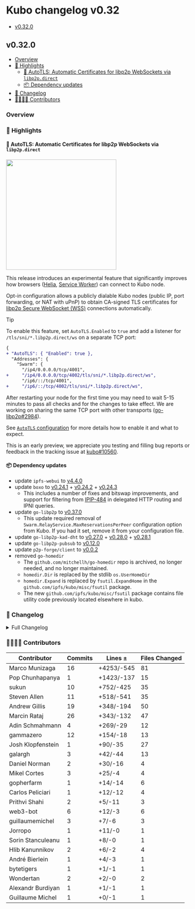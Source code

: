 # Kubo changelog v0.32

- [v0.32.0](#v0320)

## v0.32.0

- [Overview](#overview)
- [🔦 Highlights](#-highlights)
  - [🎯 AutoTLS: Automatic Certificates for libp2p WebSockets via `libp2p.direct`](#-autotls-automatic-certificates-for-libp2p-websockets-via-libp2pdirect)
  - [📦️ Dependency updates](#-dependency-updates)
- [📝 Changelog](#-changelog)
- [👨‍👩‍👧‍👦 Contributors](#-contributors)

### Overview

### 🔦 Highlights

#### 🎯 AutoTLS: Automatic Certificates for libp2p WebSockets via `libp2p.direct`

<img src="https://github.com/user-attachments/assets/51af045b-eff7-414f-b52b-0d1f222d74a3" width="300px" />

This release introduces an experimental feature that significantly improves how browsers ([Helia](https://helia.io/), [Service Worker](https://inbrowser.link)) can connect to Kubo node.

Opt-in configuration allows a publicly dialable Kubo nodes (public IP, port forwarding, or NAT with uPnP) to obtain CA-signed TLS certificates for [libp2p Secure WebSocket (WSS)](https://github.com/libp2p/specs/blob/master/websockets/README.md) connections automatically.

> [!TIP]
> To enable this feature, set `AutoTLS.Enabled` to `true` and add a listener for `/tls/sni/*.libp2p.direct/ws` on a separate TCP port:
> ```diff
> {
> + "AutoTLS": { "Enabled": true },
>   "Addresses": {
>     "Swarm": {
>       "/ip4/0.0.0.0/tcp/4001",
> +     "/ip4/0.0.0.0/tcp/4002/tls/sni/*.libp2p.direct/ws",
>       "/ip6/::/tcp/4001",
> +     "/ip6/::/tcp/4002/tls/sni/*.libp2p.direct/ws",
> ```
> After restarting your node for the first time you may need to wait 5-15 minutes to pass all checks and for the changes to take effect.
> We are working on sharing the same TCP port with other transports ([go-libp2p#2984](https://github.com/libp2p/go-libp2p/pull/2984)).

See [`AutoTLS` configuration](https://github.com/ipfs/kubo/blob/master/docs/config.md#autotls) for more details how to enable it and what to expect.

This is an early preview, we appreciate you testing and filling bug reports or feedback in the tracking issue at [kubo#10560](https://github.com/ipfs/kubo/issues/10560).

#### 📦️ Dependency updates

- update `ipfs-webui` to [v4.4.0](https://github.com/ipfs/ipfs-webui/releases/tag/v4.4.0)
- update `boxo` to [v0.24.1](https://github.com/ipfs/boxo/releases/tag/v0.24.1) + [v0.24.2](https://github.com/ipfs/boxo/releases/tag/v0.24.2) + [v0.24.3](https://github.com/ipfs/boxo/releases/tag/v0.24.3)
  - This includes a number of fixes and bitswap improvements, and support for filtering from [IPIP-484](https://specs.ipfs.tech/ipips/ipip-0484/) in delegated HTTP routing and IPNI queries.
- update `go-libp2p` to [v0.37.0](https://github.com/libp2p/go-libp2p/releases/tag/v0.37.0)
  - This update required removal of `Swarm.RelayService.MaxReservationsPerPeer` configuration option from Kubo. If you had it set, remove it from your configuration file.
- update `go-libp2p-kad-dht` to [v0.27.0](https://github.com/libp2p/go-libp2p-kad-dht/releases/tag/v0.27.0) +  [v0.28.0](https://github.com/libp2p/go-libp2p-kad-dht/releases/tag/v0.28.0) + [v0.28.1](https://github.com/libp2p/go-libp2p-kad-dht/releases/tag/v0.28.1)
- update `go-libp2p-pubsub` to [v0.12.0](https://github.com/libp2p/go-libp2p-pubsub/releases/tag/v0.12.0)
- update `p2p-forge/client` to [v0.0.2](https://github.com/ipshipyard/p2p-forge/releases/tag/v0.0.2)
- removed `go-homedir`
  -  The `github.com/mitchellh/go-homedir` repo is archived, no longer needed, and no longer maintained.
  - `homedir.Dir` is replaced by the stdlib `os.UserHomeDir`
  - `homedir.Expand` is replaced by `fsutil.ExpandHome` in the `github.com/ipfs/kubo/misc/fsutil` package.
  - The new `github.com/ipfs/kubo/misc/fsutil` package contains file utility code previously located elsewhere in kubo.

### 📝 Changelog

<details><summary>Full Changelog</summary>

- github.com/ipfs/kubo:
  - chore: 0.32.0
  - fix: go-libp2p-kad-dht v0.28.0 (#10578) ([ipfs/kubo#10578](https://github.com/ipfs/kubo/pull/10578))
  - chore: 0.32.0-rc2
  - feat: ipfs-webui v4.4.0 (#10574) ([ipfs/kubo#10574](https://github.com/ipfs/kubo/pull/10574))
  - chore: label implicit loggers
  - chore: boxo v0.24.3 and p2p-forge v0.0.2 (#10572) ([ipfs/kubo#10572](https://github.com/ipfs/kubo/pull/10572))
  - chore: stop using go-homedir (#10568) ([ipfs/kubo#10568](https://github.com/ipfs/kubo/pull/10568))
  - fix(autotls): store certificates at the location from the repo path (#10566) ([ipfs/kubo#10566](https://github.com/ipfs/kubo/pull/10566))
  - chore: 0.32.0-rc1
  - docs(autotls): add note about separate port use (#10562) ([ipfs/kubo#10562](https://github.com/ipfs/kubo/pull/10562))
  - feat(AutoTLS): opt-in WSS certs from p2p-forge at libp2p.direct (#10521) ([ipfs/kubo#10521](https://github.com/ipfs/kubo/pull/10521))
  - chore: upgrade to boxo v0.24.2 (#10559) ([ipfs/kubo#10559](https://github.com/ipfs/kubo/pull/10559))
  - refactor: update to go-libp2p v0.37.0 (#10554) ([ipfs/kubo#10554](https://github.com/ipfs/kubo/pull/10554))
  - docs(config): explain what multiaddr is
  - chore: update dependencies (#10548) ([ipfs/kubo#10548](https://github.com/ipfs/kubo/pull/10548))
  - chore: update test dependencies (#10555) ([ipfs/kubo#10555](https://github.com/ipfs/kubo/pull/10555))
  - chore(ci): adjust verbosity
  - chore(ci): verbose build of test/bin deps
  - chore(ci): build docker images for staging branch
  - Create Changelog: v0.32 ([ipfs/kubo#10546](https://github.com/ipfs/kubo/pull/10546))
  - Merge release v0.31.0 ([ipfs/kubo#10545](https://github.com/ipfs/kubo/pull/10545))
  - chore: update RELEASE_CHECKLIST.md (#10544) ([ipfs/kubo#10544](https://github.com/ipfs/kubo/pull/10544))
  - feat: ipfs-webui v4.3.3 (#10543) ([ipfs/kubo#10543](https://github.com/ipfs/kubo/pull/10543))
  - chore: update RELEASE_CHECKLIST.md (#10542) ([ipfs/kubo#10542](https://github.com/ipfs/kubo/pull/10542))
  - Add full changelog to release changelog
  - fix: go 1.23(.2) (#10540) ([ipfs/kubo#10540](https://github.com/ipfs/kubo/pull/10540))
  - chore: bump version to 0.32.0-dev
- github.com/ipfs/boxo (v0.24.0 -> v0.24.3):
  - Release v0.24.3 ([ipfs/boxo#713](https://github.com/ipfs/boxo/pull/713))
  - Merge branch 'main' into release
  - Release v0.24.2 ([ipfs/boxo#707](https://github.com/ipfs/boxo/pull/707))
  - Release v0.24.1 ([ipfs/boxo#706](https://github.com/ipfs/boxo/pull/706))
- github.com/stateless-minds/go-ipfs-cmds (v0.13.0 -> v0.14.0):
  - chore: release v0.14.0 (#269) ([ipfs/go-ipfs-cmds#269](https://github.com/stateless-minds/go-ipfs-cmds/pull/269))
- github.com/ipfs/go-ipfs-redirects-file (v0.1.1 -> v0.1.2):
  - chore: v0.1.2 (#29) ([ipfs/go-ipfs-redirects-file#29](https://github.com/ipfs/go-ipfs-redirects-file/pull/29))
  - docs(readme): refer specs and ipip
  - chore: update dependencies (#28) ([ipfs/go-ipfs-redirects-file#28](https://github.com/ipfs/go-ipfs-redirects-file/pull/28))
- github.com/ipfs/go-metrics-prometheus (v0.0.2 -> v0.0.3):
  - chore: release v0.0.3 (#24) ([ipfs/go-metrics-prometheus#24](https://github.com/ipfs/go-metrics-prometheus/pull/24))
  - chore: update deps and update go-log to v2 (#23) ([ipfs/go-metrics-prometheus#23](https://github.com/ipfs/go-metrics-prometheus/pull/23))
  - sync: update CI config files (#9) ([ipfs/go-metrics-prometheus#9](https://github.com/ipfs/go-metrics-prometheus/pull/9))
- github.com/ipfs/go-unixfsnode (v1.9.1 -> v1.9.2):
  - New release version ([ipfs/go-unixfsnode#78](https://github.com/ipfs/go-unixfsnode/pull/78))
  - chore: update dependencies
- github.com/libp2p/go-flow-metrics (v0.1.0 -> v0.2.0):
  - chore: release v0.2.0 (#33) ([libp2p/go-flow-metrics#33](https://github.com/libp2p/go-flow-metrics/pull/33))
  - chore: cleanup readme (#31) ([libp2p/go-flow-metrics#31](https://github.com/libp2p/go-flow-metrics/pull/31))
  - ci: uci/update-go ([libp2p/go-flow-metrics#27](https://github.com/libp2p/go-flow-metrics/pull/27))
  - fix(ewma): reduce the chances of fake bandwidth spikes (#8) ([libp2p/go-flow-metrics#8](https://github.com/libp2p/go-flow-metrics/pull/8))
  - chore: switch to typed atomics (#24) ([libp2p/go-flow-metrics#24](https://github.com/libp2p/go-flow-metrics/pull/24))
  - test: use mock clocks for all tests (#25) ([libp2p/go-flow-metrics#25](https://github.com/libp2p/go-flow-metrics/pull/25))
  - ci: uci/copy-templates ([libp2p/go-flow-metrics#21](https://github.com/libp2p/go-flow-metrics/pull/21))
- github.com/libp2p/go-libp2p (v0.36.5 -> v0.37.0):
  - Release v0.37.0 (#3013) ([libp2p/go-libp2p#3013](https://github.com/libp2p/go-libp2p/pull/3013))
  - feat: Add WithFxOption (#2956) ([libp2p/go-libp2p#2956](https://github.com/libp2p/go-libp2p/pull/2956))
  - chore: update imports to use slices package (#3007) ([libp2p/go-libp2p#3007](https://github.com/libp2p/go-libp2p/pull/3007))
  - Change latency metrics buckets (#3012) ([libp2p/go-libp2p#3012](https://github.com/libp2p/go-libp2p/pull/3012))
  - chore: bump deps in preparation for v0.37.0 (#3011) ([libp2p/go-libp2p#3011](https://github.com/libp2p/go-libp2p/pull/3011))
  - autonat: fix interaction with autorelay (#2967) ([libp2p/go-libp2p#2967](https://github.com/libp2p/go-libp2p/pull/2967))
  - swarm: add a peer dial latency metric (#2959) ([libp2p/go-libp2p#2959](https://github.com/libp2p/go-libp2p/pull/2959))
  - peerstore: limit number of non connected peers in addrbook (#2971) ([libp2p/go-libp2p#2971](https://github.com/libp2p/go-libp2p/pull/2971))
  - fix: swarm: refactor address resolution (#2990) ([libp2p/go-libp2p#2990](https://github.com/libp2p/go-libp2p/pull/2990))
  - Add backoff for updating local IP addresses on error (#2999) ([libp2p/go-libp2p#2999](https://github.com/libp2p/go-libp2p/pull/2999))
  - libp2phttp: HTTP Peer ID Authentication (#2854) ([libp2p/go-libp2p#2854](https://github.com/libp2p/go-libp2p/pull/2854))
  - relay: make only 1 reservation per peer (#2974) ([libp2p/go-libp2p#2974](https://github.com/libp2p/go-libp2p/pull/2974))
  - autonatv2: recover from panics (#2992) ([libp2p/go-libp2p#2992](https://github.com/libp2p/go-libp2p/pull/2992))
  - basichost: ensure no duplicates in Addrs output (#2980) ([libp2p/go-libp2p#2980](https://github.com/libp2p/go-libp2p/pull/2980))
  - fix(websocket): re-enable websocket transport test (#2987) ([libp2p/go-libp2p#2987](https://github.com/libp2p/go-libp2p/pull/2987))
  - feat(websocket): switch the underlying http server logger to use ipfs/go-log (#2985) ([libp2p/go-libp2p#2985](https://github.com/libp2p/go-libp2p/pull/2985))
  - peerstore: better GC in membacked peerstore (#2960) ([libp2p/go-libp2p#2960](https://github.com/libp2p/go-libp2p/pull/2960))
  - connmgr: reduce log level for untagging untracked peers ([libp2p/go-libp2p#2961](https://github.com/libp2p/go-libp2p/pull/2961))
  - fix: use quic.Version instead of the deprecated quic.VersionNumber (#2955) ([libp2p/go-libp2p#2955](https://github.com/libp2p/go-libp2p/pull/2955))
  - tcp: fix metrics for multiple calls to Close (#2953) ([libp2p/go-libp2p#2953](https://github.com/libp2p/go-libp2p/pull/2953))
  - chore: remove Roadmap file (#2954) ([libp2p/go-libp2p#2954](https://github.com/libp2p/go-libp2p/pull/2954))
  - chore: add a funding JSON file to apply for Optimism rPGF round 5 (#2940) ([libp2p/go-libp2p#2940](https://github.com/libp2p/go-libp2p/pull/2940))
  - Fix: WebSocket: Clone TLS config before creating a new listener
  - fix: enable dctur when interface address is public  (#2931) ([libp2p/go-libp2p#2931](https://github.com/libp2p/go-libp2p/pull/2931))
  - fix: QUIC/Webtransport Transports now will prefer their owned listeners for dialing out (#2936) ([libp2p/go-libp2p#2936](https://github.com/libp2p/go-libp2p/pull/2936))
  - ci: uci/update-go (#2937) ([libp2p/go-libp2p#2937](https://github.com/libp2p/go-libp2p/pull/2937))
  - fix: slice append value (#2938) ([libp2p/go-libp2p#2938](https://github.com/libp2p/go-libp2p/pull/2938))
  - webrtc: wait for listener context before dropping connection (#2932) ([libp2p/go-libp2p#2932](https://github.com/libp2p/go-libp2p/pull/2932))
  - ci: use go1.23, drop go1.21 (#2933) ([libp2p/go-libp2p#2933](https://github.com/libp2p/go-libp2p/pull/2933))
  - Fail on any test timeout (#2929) ([libp2p/go-libp2p#2929](https://github.com/libp2p/go-libp2p/pull/2929))
  - test: Try to fix test timeout (#2930) ([libp2p/go-libp2p#2930](https://github.com/libp2p/go-libp2p/pull/2930))
  - ci: Out of the tarpit (#2923) ([libp2p/go-libp2p#2923](https://github.com/libp2p/go-libp2p/pull/2923))
  - Make BlackHoleState type public (#2917) ([libp2p/go-libp2p#2917](https://github.com/libp2p/go-libp2p/pull/2917))
  - Fix proto import paths (#2920) ([libp2p/go-libp2p#2920](https://github.com/libp2p/go-libp2p/pull/2920))
- github.com/libp2p/go-libp2p-kad-dht (v0.26.1 -> v0.28.0):
  - chore: release v0.28.0 (#998) ([libp2p/go-libp2p-kad-dht#998](https://github.com/libp2p/go-libp2p-kad-dht/pull/998))
  - fix: set context timeout for `queryPeer` (#996) ([libp2p/go-libp2p-kad-dht#996](https://github.com/libp2p/go-libp2p-kad-dht/pull/996))
  - refactor: document and expose Amino DHT defaults (#990) ([libp2p/go-libp2p-kad-dht#990](https://github.com/libp2p/go-libp2p-kad-dht/pull/990))
  - Use timeout context for NewStream call ([libp2p/go-libp2p-kad-dht#994](https://github.com/libp2p/go-libp2p-kad-dht/pull/994))
  - release v0.27.0 ([libp2p/go-libp2p-kad-dht#992](https://github.com/libp2p/go-libp2p-kad-dht/pull/992))
  - Add new DHT option to provide custom pb.MessageSender ([libp2p/go-libp2p-kad-dht#991](https://github.com/libp2p/go-libp2p-kad-dht/pull/991))
  - fix: replace deprecated Boxo function ([libp2p/go-libp2p-kad-dht#987](https://github.com/libp2p/go-libp2p-kad-dht/pull/987))
  - fix(query): reverting changes on TestRTEvictionOnFailedQuery ([libp2p/go-libp2p-kad-dht#984](https://github.com/libp2p/go-libp2p-kad-dht/pull/984))
- github.com/libp2p/go-libp2p-pubsub (v0.11.0 -> v0.12.0):
  - chore: upgrade go-libp2p (#575) ([libp2p/go-libp2p-pubsub#575](https://github.com/libp2p/go-libp2p-pubsub/pull/575))
  - GossipSub v1.2: IDONTWANT control message and priority queue. (#553) ([libp2p/go-libp2p-pubsub#553](https://github.com/libp2p/go-libp2p-pubsub/pull/553))
  - Re-enable disabled gossipsub test (#566) ([libp2p/go-libp2p-pubsub#566](https://github.com/libp2p/go-libp2p-pubsub/pull/566))
  - chore: staticcheck
  - chore: update rand usage
  - chore: go fmt
  - chore: add or force update version.json
  - added missing Close call on the AddrBook member of GossipSubRouter (#568) ([libp2p/go-libp2p-pubsub#568](https://github.com/libp2p/go-libp2p-pubsub/pull/568))
  - test: test notify protocols updated (#567) ([libp2p/go-libp2p-pubsub#567](https://github.com/libp2p/go-libp2p-pubsub/pull/567))
  - Switch to the new peer notify mechanism (#564) ([libp2p/go-libp2p-pubsub#564](https://github.com/libp2p/go-libp2p-pubsub/pull/564))
  - test: use the regular libp2p host (#565) ([libp2p/go-libp2p-pubsub#565](https://github.com/libp2p/go-libp2p-pubsub/pull/565))
  - Missing flood protection check for number of message IDs when handling `Ihave` messages  (#560) ([libp2p/go-libp2p-pubsub#560](https://github.com/libp2p/go-libp2p-pubsub/pull/560))

</details>

### 👨‍👩‍👧‍👦 Contributors

| Contributor | Commits | Lines ± | Files Changed |
|-------------|---------|---------|---------------|
| Marco Munizaga | 16 | +4253/-545 | 81 |
| Pop Chunhapanya | 1 | +1423/-137 | 15 |
| sukun | 10 | +752/-425 | 35 |
| Steven Allen | 11 | +518/-541 | 35 |
| Andrew Gillis | 19 | +348/-194 | 50 |
| Marcin Rataj | 26 | +343/-132 | 47 |
| Adin Schmahmann | 4 | +269/-29 | 12 |
| gammazero | 12 | +154/-18 | 13 |
| Josh Klopfenstein | 1 | +90/-35 | 27 |
| galargh | 3 | +42/-44 | 13 |
| Daniel Norman | 2 | +30/-16 | 4 |
| Mikel Cortes | 3 | +25/-4 | 4 |
| gopherfarm | 1 | +14/-14 | 6 |
| Carlos Peliciari | 1 | +12/-12 | 4 |
| Prithvi Shahi | 2 | +5/-11 | 3 |
| web3-bot | 6 | +12/-3 | 6 |
| guillaumemichel | 3 | +7/-6 | 3 |
| Jorropo | 1 | +11/-0 | 1 |
| Sorin Stanculeanu | 1 | +8/-0 | 1 |
| Hlib Kanunnikov | 2 | +6/-2 | 4 |
| André Bierlein | 1 | +4/-3 | 1 |
| bytetigers | 1 | +1/-1 | 1 |
| Wondertan | 2 | +2/-0 | 2 |
| Alexandr Burdiyan | 1 | +1/-1 | 1 |
| Guillaume Michel | 1 | +0/-1 | 1 |
